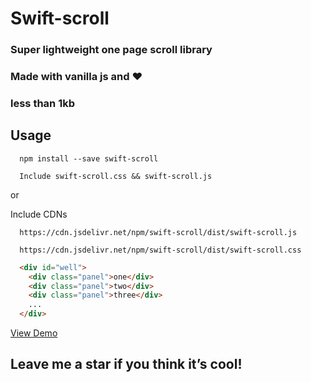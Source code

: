 # Swift-scroll

### Super lightweight one page scroll library
### Made with vanilla js and &hearts;
### less than 1kb

## Usage

```
  npm install --save swift-scroll
```
```
  Include swift-scroll.css && swift-scroll.js
```
or

Include CDNs
```
  https://cdn.jsdelivr.net/npm/swift-scroll/dist/swift-scroll.js
```
```
  https://cdn.jsdelivr.net/npm/swift-scroll/dist/swift-scroll.css
```

```html
  <div id="well">
    <div class="panel">one</div>
    <div class="panel">two</div>
    <div class="panel">three</div>
    ...
  </div>
```

[View Demo](https://kanitsharma.github.io/react-scrollnotify)

## Leave me a star if you think it’s cool!
